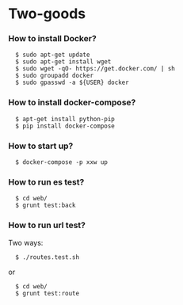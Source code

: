 # Two-goods

### How to install Docker?
```
  $ sudo apt-get update
  $ sudo apt-get install wget
  $ sudo wget -qO- https://get.docker.com/ | sh
  $ sudo groupadd docker
  $ sudo gpasswd -a ${USER} docker
```
### How to install docker-compose?
```
  $ apt-get install python-pip
  $ pip install docker-compose
```

### How to start up?
```
  $ docker-compose -p xxw up
```

### How to run es test?
```
  $ cd web/
  $ grunt test:back
```

### How to run url test?
Two ways:
```
  $ ./routes.test.sh
```
or
```
  $ cd web/
  $ grunt test:route
```
